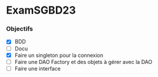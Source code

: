 # ExamSGBD23

### Objectifs

- [X] BDD
- [ ] Docu
- [x] Faire un singleton pour la connexion
- [ ] Faire une DAO Factory et des objets à gérer avec la DAO
- [ ] Faire une interface
